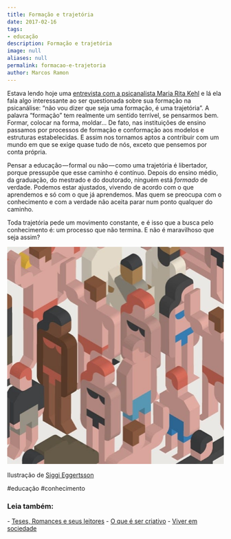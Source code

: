 ```yaml
---
title: Formação e trajetória
date: 2017-02-16
tags:
- educação
description: Formação e trajetória
image: null
aliases: null
permalink: formacao-e-trajetoria
author: Marcos Ramon
---
```

Estava lendo hoje uma [entrevista com a psicanalista Maria Rita Kehl](http://www.carosamigos.com.br/index.php/grandes-entrevistas/6082-entrevista-maria-rita-kehl) e lá ela fala algo interessante ao ser questionada sobre sua formação na psicanálise: “não vou dizer que seja uma formação, é uma trajetória”. A palavra “formação” tem realmente um sentido terrível, se pensarmos bem. Formar, colocar na forma, moldar… De fato, nas instituições de ensino passamos por processos de formação e conformação aos modelos e estruturas estabelecidas. E assim nos tornamos aptos a contribuir com um mundo em que se exige quase tudo de nós, exceto que pensemos por conta própria.

Pensar a educação — formal ou não — como uma trajetória é libertador, porque pressupõe que esse caminho é contínuo. Depois do ensino médio, da graduação, do mestrado e do doutorado, ninguém está _formado_ de verdade. Podemos estar ajustados, vivendo de acordo com o que aprendemos e só com o que já aprendemos. Mas quem se preocupa com o conhecimento e com a verdade não aceita parar num ponto qualquer do caminho.

Toda trajetória pede um movimento constante, e é isso que a busca pelo conhecimento é: um processo que não termina. E não é maravilhoso que seja assim?

<img src="/assets/img/formação-e-trajetória-medium.jpeg">

Ilustração de [Siggi Eggertsson](http://www.siggieggertsson.com/)


#educação #conhecimento

<h3>Leia também:</h3>
- <a href="/teses-romances-e-seus-leitores">Teses, Romances e seus leitores</a>
- <a href="/o-que-e-ser-criativo">O que é ser criativo</a>
- <a href="/viver-em-sociedade">Viver em sociedade</a>
